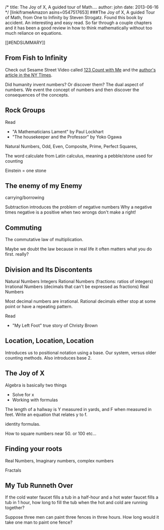 /*
title: The Joy of X, A guided tour of Math....
author: john
date: 2013-06-16
*/
[linkiframeAmazon asins=0547517653]
###The Joy of X, A guided Tour of Math, from One to Infinity by Steven Strogatz.
Found this book by accident.  An interesting and easy read. So far through a couple chapters and it has been a good review in how to think mathematically without too much reliance on equations.

[[#ENDSUMMARY]]

## From Fish to Infinity

Check out Sesame Street Video called [123 Count with Me](http://www.youtube.com/watch?v=aR2r9MtcTgo) and the [author's article in the NY TImes](http://opinionator.blogs.nytimes.com/2010/01/31/from-fish-to-infinity/).

Did humanity invent numbers? Or discover them?  The dual aspect of numbers.  We event the concept of numbers and then discover the consequences of the concepts.

## Rock Groups

Read

* "A Mathematicians Lament" by Paul Lockhart
* "The housekeeper and the Professor" by Yoko Ogawa

Natural Numbers, Odd, Even, Composite, Prime, Perfect Squares,

The word calculate from Latin calculus, meaning a pebble/stone used for counting

Einstein = one stone

## The enemy of my Enemy

carrying/borrowing

Subtraction introduces the problem of negative numbers
Why a negative times negative is a positive when two wrongs don't make a right!

## Commuting

The commutative law of multiplication.

Maybe we doubt the law because in real life it often matters what you do first.  really?

## Division and Its Discontents

Natural Numbers
Integers
Rational Numbers (fractions: ratios of integers)
Irrational Numbers (decimals that can't be expressed as fractions)
Real Numbers

Most decimal numbers are irrational.  Rational decimals either stop at some point or have a repeating pattern.


Read

* "My Left Foot" true story of Christy Brown

## Location, Location, Location

Introduces us to positional notation using a base. Our system, versus older counting methods. Also introduces base 2.

## The Joy of X
Algebra is basically two things

* Solve for x
* Working with formulas

The length of a hallway is Y measured in yards, and F when measured in feet. Write an equation that relates y to f.

identity formulas.

How to square numbers near 50.  or 100 etc...

## Finding your roots

Real Numbers, Imaginary numbers, complex numbers

Fractals

## My Tub Runneth Over

If the cold water faucet fills a tub in a half-hour and a hot water faucet fills a tub in 1 hour, how long to fill the tub when the hot and cold are running together?

Suppose three men can paint three fences in three hours. How long would it take one man to paint one fence?
